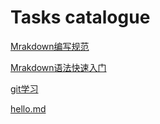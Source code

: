 # Tasks  catalogue
[Mrakdown编写规范](https://github.com/Mshenchen/Tasks/blob/e1b4f2a57f2e9d3791c65dea1cf34928353363f0/Markdown%20%E7%BC%96%E5%86%99%E8%A7%84%E8%8C%83.md)

[Mrakdown语法快速入门](https://github.com/Mshenchen/Tasks/blob/159c12030b3c8ef1078da05ba078600dcf1c099c/Markdown%E8%AF%AD%E6%B3%95%E5%BF%AB%E9%80%9F%E5%85%A5%E9%97%A8%20.md)

[git学习](https://github.com/Mshenchen/Tasks/blob/2ed618eb5897706c86dde1b10b01a82d994df571/git%E5%AD%A6%E4%B9%A0.md)

[hello.md](https://github.com/Mshenchen/Tasks/blob/81f7596050f8b08c406159e0eb24e10773bf733f/Hello.md)


